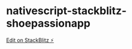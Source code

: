 # nativescript-stackblitz-shoepassionapp

[Edit on StackBlitz ⚡️](https://stackblitz.com/edit/nativescript-stackblitz-templates-bjwakh)